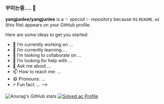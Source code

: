 ### 꾸미는중.... 👋

**yangjunlee/yangjunlee** is a ✨ _special_ ✨ repository because its `README.md` (this file) appears on your GitHub profile.

Here are some ideas to get you started:

- 🔭 I’m currently working on ...
- 🌱 I’m currently learning ...
- 👯 I’m looking to collaborate on ...
- 🤔 I’m looking for help with ...
- 💬 Ask me about ...
- 📫 How to reach me: ...
- 😄 Pronouns: ...
- ⚡ Fun fact: ...
-->

![Anurag's GitHub stats](https://github-readme-stats.vercel.app/api?username=yangjunlee&show_icons=true&theme=radical)
[![Solved.ac Profile](http://mazassumnida.wtf/api/v2/generate_badge?boj=dldidwns)](https://solved.ac/dldidwns/)
